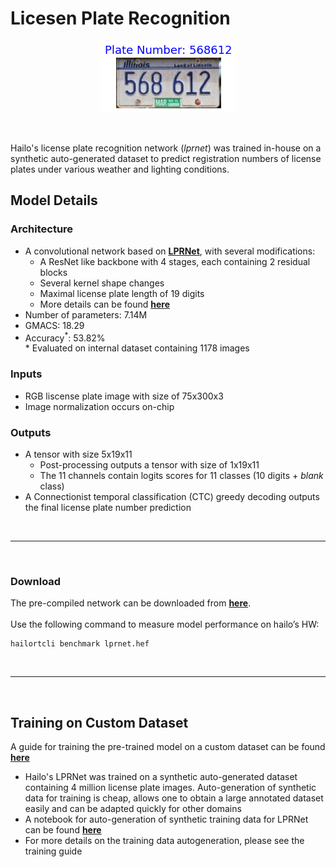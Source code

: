 # Licesen Plate Recognition
<p align="center">
  <img src="src/img.jpg" />
</p>

<br>

  Hailo's license plate recognition network (*lprnet*) was trained in-house on a synthetic auto-generated dataset to predict registration numbers of license plates under various weather and lighting conditions.


  ## Model Details

  ### Architecture
  * A convolutional network based on [**LPRNet**](https://github.com/sirius-ai/LPRNet_Pytorch), with several modifications:
    - A ResNet like backbone with 4 stages, each containing 2 residual blocks
    - Several kernel shape changes
    - Maximal license plate length of 19 digits
    - More details can be found [**here**](https://github.com/hailo-ai/LPRNet_Pytorch)
  * Number of parameters: 7.14M
  * GMACS: 18.29
  * Accuracy<sup>*</sup>: 53.82%
<br>\* Evaluated on internal dataset containing 1178 images

  ### Inputs
  - RGB liscense plate image with size of 75x300x3
  - Image normalization occurs on-chip

  ### Outputs
  - A tensor with size 5x19x11
    - Post-processing outputs a tensor with size of 1x19x11
    - The 11 channels contain logits scores for 11 classes (10 digits + *blank* class)
  - A Connectionist temporal classification (CTC) greedy decoding outputs the final license plate number prediction

<br>

---
<br>

### Download
The pre-compiled network can be downloaded from [**here**](https://hailo-model-zoo.s3.eu-west-2.amazonaws.com/HailoNets/LPR/ocr/lprnet/2022-03-09/lprnet.hef).
<br><br>
Use the following command to measure model performance on hailo’s HW:
```
hailortcli benchmark lprnet.hef
```
<br>

---
<br>

## Training on Custom Dataset
A guide for training the pre-trained model on a custom dataset can be found [**here**](./docs/TRAINING_GUIDE.md)
 - Hailo's LPRNet was trained on a synthetic auto-generated dataset containing 4 million license plate images. Auto-generation of synthetic data for training is cheap, allows one to obtain a large annotated dataset easily and can be adapted quickly for other domains
 -   A notebook for auto-generation of synthetic training data for LPRNet can be found [**here**](./src/lp_autogenerate.ipynb) 
 - For more details on the training data autogeneration, please see the training guide
